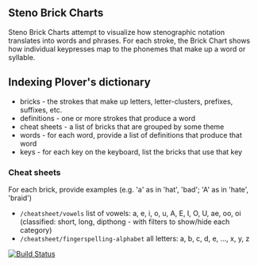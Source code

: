 ## Steno Brick Charts

Steno Brick Charts attempt to visualize how stenographic notation translates into words and phrases.
For each stroke, the Brick Chart shows how individual keypresses map to the phonemes that make up a word or syllable.

## Indexing Plover's dictionary

* bricks - the strokes that make up letters, letter-clusters, prefixes, suffixes, etc.
* definitions - one or more strokes that produce a word
* cheat sheets - a list of bricks that are grouped by some theme
* words - for each word, provide a list of definitions that produce that word
* keys - for each key on the keyboard, list the bricks that use that key

### Cheat sheets

For each brick, provide examples (e.g. 'a' as in 'hat', 'bad'; 'A' as in 'hate', 'braid')

* `/cheatsheet/vowels` list of vowels: a, e, i, o, u, A, E, I, O, U, ae, oo, oi (classified: short, long, dipthong - with filters to show/hide each category)
* `/cheatsheet/fingerspelling-alphabet` all letters: a, b, c, d, e, ..., x, y, z

[![Build Status](https://travis-ci.org/nelstrom/StenoBricks.svg?branch=master)](https://travis-ci.org/nelstrom/StenoBricks)
